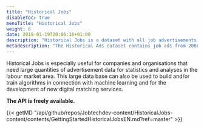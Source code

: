 ```yaml
---
title: "Historical Jobs"
disableToc: true
menuTitle: "Historical Jobs"
weight: 6
date: 2019-01-19T20:06:16+01:00
description: "Historical Jobs is a dataset with all job advertisements that have been published on Platsbanken since 2006. It also contains metadata (information about position, employer, location, time etc.) and free text information. The dataset is continuously updated."
metadescription: "The Historical Ads dataset contains job ads from 2006 onwards. The dataset is used today by analysts, researchers, journalists, recruitment companies and AI developers. The dataset can be used by anyone, read more"
---
```


Historical Jobs is especially useful for companies and organisations that need large quantities of advertisement data for statistics and analyses in the labour market area. This large data base can also be used to build and/or train algorithms in connection with machine learning and for the development of new digital matching services.

**The API is freely available.**


{{< getMD "/api/github/repos/Jobtechdev-content/HistoricalJobs-content/contents/GettingStartedHistoricalJobsEN.md?ref=master" >}}

